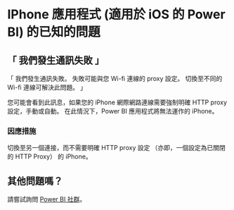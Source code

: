 <properties 
   pageTitle="IPhone 應用程式的已知的問題"
   description="IPhone 應用程式 (適用於 iOS 的 Power BI) 的已知的問題"
   services="powerbi" 
   documentationCenter="" 
   authors="maggiesMSFT" 
   manager="mblythe" 
   backup=""
   editor=""
   tags=""
   qualityFocus="monitoring"
   qualityDate="03/07/2016"/>
 
<tags
   ms.service="powerbi"
   ms.devlang="NA"
   ms.topic="article"
   ms.tgt_pltfrm="NA"
   ms.workload="powerbi"
   ms.date="10/03/2016"
   ms.author="maggies"/>
# IPhone 應用程式 (適用於 iOS 的 Power BI) 的已知的問題


## 「 我們發生通訊失敗 」

「 我們發生通訊失敗。 失敗可能與您 Wi-fi 連線的 proxy 設定。 切換至不同的 Wi-fi 連線可解決此問題。 」

您可能會看到此訊息，如果您的 iPhone 網際網路連線需要強制明確 HTTP proxy 設定，手動或自動。 在此情況下，Power BI 應用程式將無法運作的 iPhone。

### 因應措施

切換至另一個連接，而不需要明確 HTTP proxy 設定 （亦即，一個設定為已關閉的 HTTP Proxy） 的 iPhone。

## 其他問題嗎？
請嘗試詢問 [Power BI 社群](http://community.powerbi.com/)。


